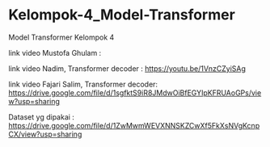 # Kelompok-4_Model-Transformer
Model Transformer Kelompok 4

link video Mustofa Ghulam : 

link video Nadim, Transformer decoder : https://youtu.be/1VnzCZyiSAg

link video Fajari Salim, Transformer decoder: https://drive.google.com/file/d/1sgfktS9iR8JMdwOiBfEGYIpKFRUAoGPs/view?usp=sharing


Dataset yg dipakai : https://drive.google.com/file/d/1ZwMwmWEVXNNSKZCwXf5FkXsNVgKcnpCX/view?usp=sharing
